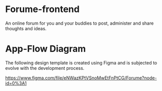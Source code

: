 # Forume-frontend

An online forum for you and your buddies to post, administer and share thoughts and ideas.

# App-Flow Diagram

The following design template is created using Figma and is subjected to evolve with the development process.

https://www.figma.com/file/eNWazKPtVSnoMwEtFnPtCG/Forume?node-id=0%3A1
